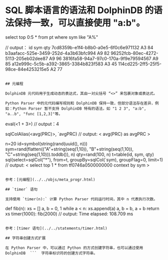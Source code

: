 # SQL 脚本语言的语法和 DolphinDB 的语法保持一致，可以直接使用 "a:b"。
select top 0:5 * from pt where sym like "A%"

// output：
id	sym	qty
7cd8359b-e1f4-b8b0-a0e5-6f0c6e971132	A3	84
b3aafacc-525e-3459-252d-4a3b63bfc994	A9	82
96252fcb-80ec-4272-5113-205eb02dee87	A9	96
3816fa58-94a7-97c0-170a-9f9e79594567	A9	85
a12e999c-5c5b-a392-3865-3384b823f583	A3	45
114cd225-2ff5-25f5-98ce-84e4253215e5	A2	77
```

## 元编程

DolphinDB 元代码用于生成动态的表达式，其由一对尖括号 “<>” 来包裹对象或表达式。

Python Parser 中的元代码编写规则和 DolphinDB 保持一致，但部分语法存在差异，例如：Python Parser 暂不支持 DolphinDB 特有的语法，如 "1 2 3", "a:b", "a..b", "func [1,2,3]"等。

```
eval(<1 + 3>)
// output：4

sqlColAlias(<avg(PRC)>, `avgPRC)
// output: < avg(PRC) as avgPRC >

n=20
id=symbol(string(rand(uuid(), n)))
sym=rand(flatten(("A"+string(seq(1,10)), "B"+string(seq(1,10)), "C"+string(seq(1,10))).toddb()), n)
qty=rand(100, n)
t=table(id, sym, qty)
sql(select=sqlCol("*"), from=t, groupBy=sqlCol(`sym), groupFlag=0, limit=1)
// output: < select top 1 * from tf0746a0500000000 context by sym >
```

参考：[元编程](../../objs/meta_progr.html)

## `timer` 语句

支持使用 `timer(n):` 计算 Python Parser 代码运行时间，其中 n 代表执行次数。

```
def fib(n):
    xs = []
    a, b = 0, 1
    while a < n:
        xs.append(a)
        a, b = b, a + b
	return xs
timer(1000): fib(2000)
// output: Time elapsed: 108.709 ms
```

参考：[timer 语句](../../statements/timer.html)

## 字符串创建方式扩展

在 Python Parser 中，可以通过 Python 的方式创建字符串，也可以通过使用 DolphinDB  ```  字符串标识符的创建方式字符串。

